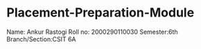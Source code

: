 # Placement-Preparation-Module

Name: Ankur Rastogi
Roll no: 2000290110030
Semester:6th
Branch/Section:CSIT 6A
